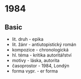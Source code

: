 # 1984

## Basic

- lit. druh - epika
- lit. žánr - antiutopistický román
- kompozice - chronologická
- hl. téma - kritika autoritářství
- motivy - láska, autorita
- časoprostor - 1984, Londýn
- forma vypr. - er forma